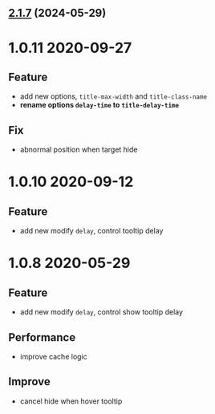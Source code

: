 ## [2.1.7](https://github.com/yujinpan/v-title/compare/v2.1.6...v2.1.7) (2024-05-29)

# 1.0.11 2020-09-27

## Feature

- add new options, `title-max-width` and `title-class-name`
- **rename options `delay-time` to `title-delay-time`**

## Fix

- abnormal position when target hide

# 1.0.10 2020-09-12

## Feature

- add new modify `delay`, control tooltip delay

# 1.0.8 2020-05-29

## Feature

- add new modify `delay`, control show tooltip delay

## Performance

- improve cache logic

## Improve

- cancel hide when hover tooltip
